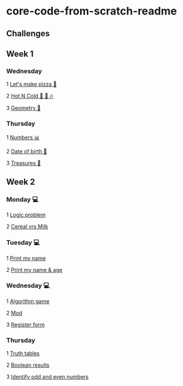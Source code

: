 # core-code-from-scratch-readme

## Challenges

## Week 1

### Wednesday

1 [Let's make pizza 🍕](https://github.com/sammeza10/core-code-from-scratch-readme/blob/main/challenges/Let's%20make%20pizza%20%F0%9F%8D%95)

2 [Hot N Cold 🤒 🧊 🔥](https://github.com/sammeza10/core-code-from-scratch-readme/blob/main/challenges/Hot%20N%20Cold%20%F0%9F%A4%92%20%F0%9F%A7%8A%20%F0%9F%94%A5)

3 [Geometry 📐](https://github.com/sammeza10/core-code-from-scratch-readme/blob/main/challenges/Geometry%20%F0%9F%93%90)

### Thursday

1 [Numbers 📊](https://github.com/sammeza10/core-code-from-scratch-readme/blob/main/challenges/Numbers%20%F0%9F%93%8A)

2 [Date of birth 👧](https://github.com/sammeza10/core-code-from-scratch-readme/blob/main/challenges/Date%20of%20birth%20%F0%9F%91%A7)

3 [Treasures 👑](https://github.com/sammeza10/core-code-from-scratch-readme/blob/main/challenges/Treasures%20%F0%9F%91%91)


## Week 2

### Monday 💻

1 [Logic problem](https://github.com/sammeza10/core-code-from-scratch-readme/blob/main/challenges/Logic%20problem)
 
2 [Cereal vrs Milk]( https://github.com/sammeza10/core-code-from-scratch-readme/blob/main/challenges/Cereal%20vrs%20Milk)

### Tuesday 💻

1 [Print my name](https://github.com/sammeza10/core-code-from-scratch-readme/edit/main/challenges/Print%20my%20name)

2 [Print my name & age](https://github.com/sammeza10/core-code-from-scratch-readme/blob/main/challenges/Print%20my%20name%20%26%20age)

### Wednesday 💻
1 [Algorithm game](https://github.com/sammeza10/core-code-from-scratch-readme/blob/main/challenges/Algorithm%20game)

2 [Mod](https://github.com/sammeza10/core-code-from-scratch-readme/blob/main/challenges/Mod)

3 [Register form](https://github.com/sammeza10/core-code-from-scratch-readme/blob/main/challenges/Register%20form)

### Thursday

1 [Truth tables]()

2 [Boolean results]()

3 [Identify odd and even numbers]()

